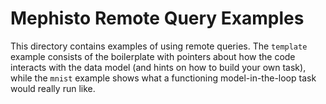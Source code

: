 # Mephisto Remote Query Examples

This directory contains examples of using remote queries. The `template` example consists of the boilerplate with pointers about how the code interacts with the data model (and hints on how to build your own task), while the `mnist` example shows what a functioning model-in-the-loop task would really run like.
